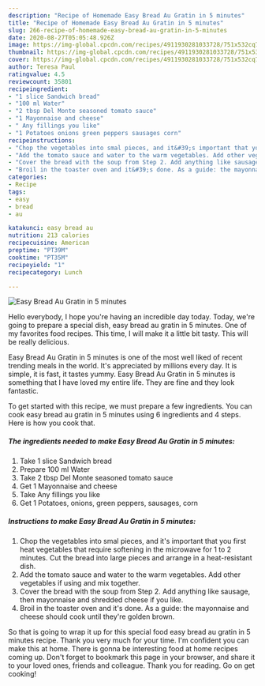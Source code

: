 ```yaml
---
description: "Recipe of Homemade Easy Bread Au Gratin in 5 minutes"
title: "Recipe of Homemade Easy Bread Au Gratin in 5 minutes"
slug: 266-recipe-of-homemade-easy-bread-au-gratin-in-5-minutes
date: 2020-08-27T05:05:48.926Z
image: https://img-global.cpcdn.com/recipes/4911930281033728/751x532cq70/easy-bread-au-gratin-in-5-minutes-recipe-main-photo.jpg
thumbnail: https://img-global.cpcdn.com/recipes/4911930281033728/751x532cq70/easy-bread-au-gratin-in-5-minutes-recipe-main-photo.jpg
cover: https://img-global.cpcdn.com/recipes/4911930281033728/751x532cq70/easy-bread-au-gratin-in-5-minutes-recipe-main-photo.jpg
author: Teresa Paul
ratingvalue: 4.5
reviewcount: 35801
recipeingredient:
- "1 slice Sandwich bread"
- "100 ml Water"
- "2 tbsp Del Monte seasoned tomato sauce"
- "1 Mayonnaise and cheese"
- " Any fillings you like"
- "1 Potatoes onions green peppers sausages corn"
recipeinstructions:
- "Chop the vegetables into smal pieces, and it&#39;s important that you first heat vegetables that require softening in the microwave for 1 to 2 minutes. Cut the bread into large pieces and arrange in a heat-resistant dish."
- "Add the tomato sauce and water to the warm vegetables. Add other vegetables if using and mix together."
- "Cover the bread with the soup from Step 2. Add anything like sausage, then mayonnaise and shredded cheese if you like."
- "Broil in the toaster oven and it&#39;s done. As a guide: the mayonnaise and cheese should cook until they&#39;re golden brown."
categories:
- Recipe
tags:
- easy
- bread
- au

katakunci: easy bread au 
nutrition: 213 calories
recipecuisine: American
preptime: "PT39M"
cooktime: "PT35M"
recipeyield: "1"
recipecategory: Lunch

---
```



![Easy Bread Au Gratin in 5 minutes](https://img-global.cpcdn.com/recipes/4911930281033728/751x532cq70/easy-bread-au-gratin-in-5-minutes-recipe-main-photo.jpg)

Hello everybody, I hope you're having an incredible day today. Today, we're going to prepare a special dish, easy bread au gratin in 5 minutes. One of my favorites food recipes. This time, I will make it a little bit tasty. This will be really delicious.

Easy Bread Au Gratin in 5 minutes is one of the most well liked of recent trending meals in the world. It's appreciated by millions every day. It is simple, it is fast, it tastes yummy. Easy Bread Au Gratin in 5 minutes is something that I have loved my entire life. They are fine and they look fantastic.




To get started with this recipe, we must prepare a few ingredients. You can cook easy bread au gratin in 5 minutes using 6 ingredients and 4 steps. Here is how you cook that.

<!--inarticleads1-->

##### The ingredients needed to make Easy Bread Au Gratin in 5 minutes:

1. Take 1 slice Sandwich bread
1. Prepare 100 ml Water
1. Take 2 tbsp Del Monte seasoned tomato sauce
1. Get 1 Mayonnaise and cheese
1. Take  Any fillings you like
1. Get 1 Potatoes, onions, green peppers, sausages, corn




<!--inarticleads2-->

##### Instructions to make Easy Bread Au Gratin in 5 minutes:

1. Chop the vegetables into smal pieces, and it&#39;s important that you first heat vegetables that require softening in the microwave for 1 to 2 minutes. Cut the bread into large pieces and arrange in a heat-resistant dish.
1. Add the tomato sauce and water to the warm vegetables. Add other vegetables if using and mix together.
1. Cover the bread with the soup from Step 2. Add anything like sausage, then mayonnaise and shredded cheese if you like.
1. Broil in the toaster oven and it&#39;s done. As a guide: the mayonnaise and cheese should cook until they&#39;re golden brown.




So that is going to wrap it up for this special food easy bread au gratin in 5 minutes recipe. Thank you very much for your time. I'm confident you can make this at home. There is gonna be interesting food at home recipes coming up. Don't forget to bookmark this page in your browser, and share it to your loved ones, friends and colleague. Thank you for reading. Go on get cooking!
